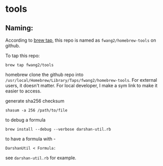 # tools

## Naming:

According to [brew
tap](https://github.com/Homebrew/brew/blob/master/docs/Taps.md), this repo is
named as `fwang2/homebrew-tools` on github.


To tap this repo:

    brew tap fwang2/tools

homebrew clone the github repo into
`/usr/local/Homebrew/Library/Taps/fwang2/homebrew-tools`. For external users,
it doesn't matter. For local developer, I make a sym link to make it easier to
access.

generate sha256 checksum

    shasum -a 256 /path/to/file

to debug a formula

    brew install --debug --verbose darshan-util.rb

to have a formula with -

    DarshanUtil < Formula:

see `darshan-util.rb` for example.

